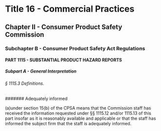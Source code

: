 
# Title 16 - Commercial Practices
## Chapter II - Consumer Product Safety Commission
### Subchapter B - Consumer Product Safety Act Regulations
#### PART 1115 - SUBSTANTIAL PRODUCT HAZARD REPORTS
##### Subpart A - General Interpretation
###### § 1115.3 Definitions.
####### Adequately informed

(a)under section 15(b) of the CPSA means that the Commission staff has received the information requested under §§ 1115.12 and/or 1115.13 of this part insofar as it is reasonably available and applicable or that the staff has informed the subject firm that the staff is adequately informed.
